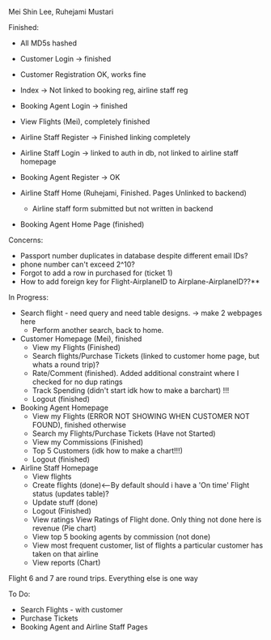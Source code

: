 Mei Shin Lee, Ruhejami Mustari 

Finished: 
- All MD5s hashed
- Customer Login -> finished
- Customer Registration OK, works fine
- Index -> Not linked to booking reg, airline staff reg
- Booking Agent Login -> finished
- View Flights (Mei), completely finished
- Airline Staff Register -> Finished linking completely

- Airline Staff Login -> linked to auth in db, not linked to airline staff homepage 
- Booking Agent Register -> OK
- Airline Staff Home (Ruhejami, Finished. Pages Unlinked to backend)
    - Airline staff form submitted but not written in backend  
- Booking Agent Home Page (finished)

Concerns: 
- Passport number duplicates in database despite different email IDs? 
- phone number can't exceed 2^10? 
- Forgot to add a row in purchased for (ticket 1)
- How to add foreign key for Flight-AirplaneID to Airplane-AirplaneID??**

In Progress: 
- Search flight - need query and need table designs. -> make 2 webpages here  
    - Perform another search, back to home. 
- Customer Homepage (Mei), finished 
    - View my Flights (Finished)
    - Search flights/Purchase Tickets (linked to customer home page, but whats a round trip)? 
    - Rate/Comment (finished). Added additional constraint where I checked for no dup ratings 
    - Track Spending (didn't start idk how to make a barchart) !!!
    - Logout (finished)
- Booking Agent Homepage 
    - View my Flights (ERROR NOT SHOWING WHEN CUSTOMER NOT FOUND), finished otherwise 
    - Search my Flights/Purchase Tickets (Have not Started)
    - View my Commissions (Finished)
    - Top 5 Customers (idk how to make a chart!!!)
    - Logout (finished)
- Airline Staff Homepage 
    - View flights 
    - Create flights (done)<--By default should i have a 'On time' Flight status (updates table)?
    - Update stuff (done)
    - Logout (Finished)
    - View ratings View Ratings of Flight done. Only thing not done here is revenue (Pie chart)
    - View top 5 booking agents by commission (not done)
    - View most frequent customer, list of flights a particular customer has taken on that airline 
    - View reports (Chart)

Flight 6 and 7 are round trips. Everything else is one way 

To Do: 
- Search Flights - with customer  
- Purchase Tickets 
- Booking Agent and Airline Staff Pages
